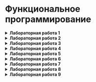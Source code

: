 # Функциональное программирование

<details>
<summary><b>Лабораторная работа 1</b></summary>

1. Представить следующие списки в виде списочных ячеек:

    * `'(open close halph)`
    * `'((TOOL) (call))`
    * `'((open1) (close2) (halph3))`
    * `'(((TOOL1) (call2)) ((sell)))`
    * `'((one) for all (and(me(for you))))`
    * `'((TOOL) (call)) ((sell)))`

2. Используя только функции CAR и CDR, написать выражения, возвращающие

    1. второй
    2. третий
    3. четвертый элементы заданного списка.
</details>

<details>
<summary><b>Лабораторная работа 2</b></summary>

1. Что будет в результате вычисления выражений?

    * `(CAADR ' ((blue cube) (red pyramid)))`
    * `(CDAR '((abc) (def) (ghi)))`
    * `(CADR ' ((abc) (def) (ghi)))`
    * `(CADDR ' ((abc) (def) (ghi)))`

2. Напишите результат вычисления выражений:

    * `(list 'Fred 'and 'Wilma)`
    * `(list 'Fred ' (and Wilma))`
    * `(cons Nil Nil)`
    * `(cons T Nil)`
    * `(cons Nil T)`
    * `(list Nil)`
    * `(cons ' (T) Nil)`
    * `(list ' (one two) ' (free temp))`
    * `(cons 'Fred '(and Wilma))`
    * `(cons 'Fred '(Wilma))`
    * `(list Nil Nil)`
    * `(list T Nil)`
    * `(list Nil T)`
    * `(cons T (list Nil))`
    * `(list '(T) Nil)`
    * `(cons '(one two) '(free temp))`

3. Написать функции

    * `(f arl ar2 ar3 ar4)`, возвращающую список: `((arl ar2) (ar3 ar4))`.
    * `(f arl ar2)`, возвращающую `((arl) (ar2))`.
    * `(f arl)`, возвращающую `(((arl)))`.

    Представить результаты в виде списочных ячеек.
</details>

<details>
<summary><b>Лабораторная работа 3</b></summary>

1. Составить диаграмму вычисления следующих выражений

    * `(equal 3 (abs - 3))`
    * `(equal (+ 1 2) 3)`
    * `(equal (* 4 7) 21)`
    * `(equal (* 2 3) (+ 7 2))`
    * `(equal (- 7 3) (* 3 2))`
    * `(equal (abs (- 2 4)) 3))`

2. Написать функцию, вычисляющую гипотенузу прямоугольного
    треугольника по заданным катетам и составить диаграмму её вычисления.

3. Написать функцию, вычисляющую объем параллелепипеда по 3-м его сторонам,
    и составить диаграмму ее вычисления.

4. Каковы результаты вычисления следующих выражений?

    * `(list 'a c)`
    * `(cons'a (b c))`
    * `(cons'a '(b c))`
    * `(caddy (1 2 3 4 5))`
    * `(cons'a'b'c)`
    * `(list 'a (b c))`
    * `(list a '(b c))`
    * `(list (+ 1 '(length '(1 2 3))))`

5. Написать функцию `longer_then` от двух списков-аргументов,
    которая возвращает `Т`, если первый аргумент имеет большую длину.

6. Каковы результаты вычисления следующих выражений?

    * `(cons 3 (list 5 6))`
    * `(list 3 'from 9 'lives (- 9 3))`
    * `(+ (length for 2 too)) (car '(21 22 23)))`
    * `(cdr ' (cons is short for ans))`
    * `(car (list one two))`
    * `(cons 3 '(list 5 6))`
    * `(car (list 'one 'two))`
</details>

<details>
<summary><b>Лабораторная работа 4</b></summary>

1. Дана функция `(defun mystery (x) (list (second x) (first x)))`.
Какие результаты вычисления следующих выражений?

    * `(mystery (one two))`
    * `(mystery (last one two))`
    * `(mystery free)`
    * `(mystery one 'two))`

2. Написать функцию, которая переводит температуру в системе Фаренгейта
температуру по Цельсию `(defum f-to-c (temp)...)`.

Формулы: `c = 5/9*(f-320)`; `f= 9/5*c+32.0`.
Как бы назывался роман Р.Брэдбери "+451 по Фаренгейту" в системе по Цельсию?

3. Что получится при вычисления каждого из выражений?

    * `(list 'cons t NIL)`
    * `(eval (eval (list 'cons t NIL)))`
    * `(apply #cons '(t NIL))`
    * `(list 'eval NIL)`
    * `(eval (list 'cons t NIL))`
    * `(eval NIL)`
    * `(eval (list 'eval NIL))`

4. Написать функцию, вычисляющую катет по заданной гипотенузе и другому
    катету прямоугольного треугольника, и составить диаграмму ее вычисления.

5. Написать функцию, вычисляющую площадь трапеции по ее основаниям и
    высоте, и составить диаграмму ее вычисления.
</details>

<details>
<summary><b>Лабораторная работа 5</b></summary>

1. Написать функцию, которая принимает целое число и возвращает первое четное число, не меньшее аргумента.
2. Написать функцию, которая принимает число и возвращает число того же знака, но с модулем на 1 больше модуля аргумента.
3. Написать функцию, которая принимает два числа и возвращает список из этих чисел, расположенный по возрастанию.
4. Написать функцию, которая принимает три числа и возвращает Т только тогда, когда первое число расположенно между вторым и третьим.
5. Каков результат вычисления следующих выражений?

    * `(and ’fee ’fie ’foe)`
    * `(or nil ’fie ’foe)`
    * `(and (equal ’abc ’abc) ’yes)`
    * `(or ’fee ’fie ’foe)`
    * `(and nil ’fie ’foe)`
    * `(or (equal ’abc ’abc) ’yes)`

6. Написать предикат, который принимает два числа-аргумента и возвращает Т, если первое число не меньше второго.
7. Какой из следующих двух вариантов предиката ошибочен и почему?

```lisp
(defun pred1 (x)
    (and (numberp x) (plusb x))
)

(defun pred2 (x)
    (and (plusp x) (numberp x))
)
```

8. Решить задачу 4, используя для ее решения конструкции IF, COND, AND/OR.
</details>

<details>
<summary><b>Лабораторная работа 6</b></summary>

Дано два списка: первый список название стран, второй – столиц.

* из двух списков создать список из двухэлементных списков
* из двух списков создать список из точечных пар

По полученным спискам по стране найти столицу и наоборот.
</details>

<details>
<summary><b>Лабораторная работа 7</b></summary>

1. Чем принципиально отличаются функции cons, lisp, append?
2. Каковы результаты вычисления следующих выражений?

    * `(reverse ())`
    * `(last ())`
    * `(reverse ’(a))`
    * `(last ’(a))`
    * `(reverse ’((a b c)))`
    * `(last ’((a b c)))`

3. Написать два варианта функции, которая возвращает последний элемент своего списка-аргумента.
4. Написать два варианта функции, которая возвращает свой список-аргумент без последнего элемента.
5. Написать простой вариант игры в кости, в котором бросаются две правильные кости. Если сумма выпавших очков равна 7 или 11 – выигрыш, если выпало (1, 1) или (6, 6) – игрок получает право снова бросить кости, во всех остальных случаях ход переходит ко второму игроку, но запоминается сумма выпавших очков. Если второй игрок не выигрывает абсолютно, то выигрывает тот игрок, у которого больше очков. Результат игры и значения выпавших костей выводить на экран с помощью функции print.
</details>

<details>
<summary><b>Лабораторная работа 8</b></summary>

1. Написать функцию, которая по своему списку-аргументу lst определяет является ли он полиндромом (то есть равны ли lst и (reverse lst)).
2. Напишите функцию swap-first-last, которая переставляет в списке-аргументе первый и последний элементы.
3. Напишите функцию swap-tow-elements, которая переставляет в списке-аргументе два указанных своими порядковыми номерами элемента в этом списке.
4. Напишите две функции, swap-to-left и swap-to-right, которые производят круговую перестановку в списке-аргументе влево и вправо, соотвественно (на k позиций).
5. Напишите функцию, которая умножает на заданное число-аргумент все числа из заданного списка-аргумента, когда

    * все элементы списка – числа,
    * элементы списка – любые объекты.

6. Напишите функцию, select-between, которая из списка-аргумента, содержащего только числа, выбирает только те, которые расположены между двумя указанными границами-аргументами и возращает их в виде списка (упорядоченного по возрастанию списка чисел).
</details>

<details>
<summary><b>Лабораторная работа 9</b></summary>

1. Написать предикат set-equal, который возвращает t, если два его множества-аргумента содержат одни и те же элементы, порядок которых не имеет значения.
2. Напишите необходимые функции, которые обрабатывают таблицу из точечных пар: (страна. столица), и возвращают по стране - столицу, а по столице - страну.
3. Напишите функцию, которая умножает на заданное число-аргумент все числа из заданного списка-аргумента, когда

    * все элементы списка – числа,
    * элементы списка – любые объекты.

4. Напишите функцию, которая уменьшает на 10 все числа из списка аргумента этой функции.
5. Написать функцию, которая возвращает первый аргумент списка-аргумента. который сам является непустым списком.
6. Написать функцию, которая выбирает из заданного списка только те числа, которые больше 1 и меньше 10. (Вариант: между двумя заданными границами.)
7. Написать функцию, вычисляющую декартово произведение двух своих списков-аргументов.
8. Почему так реализовано reduce, в чем причина?

```
(reduce #’+ ()) -> 0
```
</details>
